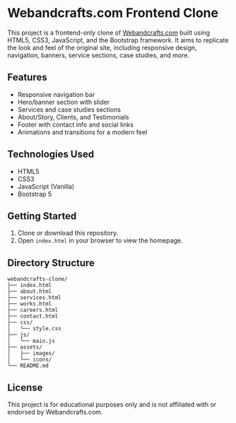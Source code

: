 # Webandcrafts.com Frontend Clone

This project is a frontend-only clone of [Webandcrafts.com](https://webandcrafts.com/) built using HTML5, CSS3, JavaScript, and the Bootstrap framework. It aims to replicate the look and feel of the original site, including responsive design, navigation, banners, service sections, case studies, and more.

## Features
- Responsive navigation bar
- Hero/banner section with slider
- Services and case studies sections
- About/Story, Clients, and Testimonials
- Footer with contact info and social links
- Animations and transitions for a modern feel

## Technologies Used
- HTML5
- CSS3
- JavaScript (Vanilla)
- Bootstrap 5

## Getting Started
1. Clone or download this repository.
2. Open `index.html` in your browser to view the homepage.

## Directory Structure
```
webandcrafts-clone/
├── index.html
├── about.html
├── services.html
├── works.html
├── careers.html
├── contact.html
├── css/
│   └── style.css
├── js/
│   └── main.js
├── assets/
│   ├── images/
│   └── icons/
└── README.md
```

## License
This project is for educational purposes only and is not affiliated with or endorsed by Webandcrafts.com. 